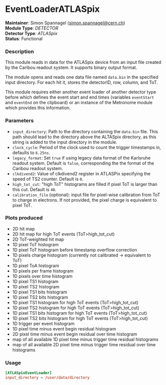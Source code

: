 # EventLoaderATLASpix
**Maintainer**: Simon Spannagel (<simon.spannagel@cern.ch>)  
**Module Type**: *DETECTOR*  
**Detector Type**: *ATLASpix*  
**Status**: Functional

### Description
This module reads in data for the ATLASpix device from an input file created by the Caribou readout system. It supports binary output format.

The module opens and reads one data file named `data.bin` in the specified input directory. For each hit it, stores the detectorID, row, column, and ToT.

This module requires either another event loader of another detector type before which defines the event start and end times (variables `eventStart` and `eventEnd` on the clipboard) or an instance of the Metronome module which provides this information.

### Parameters
* `input_directory`: Path to the directory containing the `data.bin` file. This path should lead to the directory above the ALTASpix directory, as this string is added to the input directory in the module.
* `clock_cycle`: Period of the clock used to count the trigger timestamps in, defaults to `6.25ns`.
* `legacy_format`: Set `true` if using legacy data format of the Karlsruhe readout system. Default is `false`, corresponding the the format of the Caribou readout system.
* `clkdivend2`: Value of clkdivend2 register in ATLASPix specifying the speed of TS2 counter. Default is `0`.
* `high_tot_cut`: "high ToT" histograms are filled if pixel ToT is larger than this cut. Default is `40`.
* `calibration_file` (optional): input file for pixel-wise calibration from ToT to charge in electrons. If not provided, the pixel charge is equivalent to pixel ToT.

### Plots produced
* 2D hit map
* 2D hit map for high ToT events (ToT>high_tot_cut)
* 2D ToT-weighted hit map
* 1D pixel ToT histogram
* 1D pixel ToT histogram before timestamp overflow correction
* 1D pixels charge histogram (currently not calibrated -> equivalent to ToT)
* 1D pixel ToA histogram
* 1D pixels per frame histogram
* 1D pixels over time histogram
* 1D pixel TS1 histogram
* 1D pixel TS2 histogram
* 1D pixel TS1 bits histogram
* 1D pixel TS2 bits histogram
* 1D pixel TS1 histogram for high ToT events (ToT>high_tot_cut)
* 1D pixel TS2 histogram for high ToT events (ToT>high_tot_cut)
* 1D pixel TS1 bits histogram for high ToT events (ToT>high_tot_cut)
* 1D pixel TS2 bits histogram for high ToT events (ToT>high_tot_cut)
* 1D trigger per event histogram
* 1D pixel time minus event begin residual histogram
* 2D pixel time minus event begin residual over time histogram
* map of all available 1D pixel time minus trigger time residual histograms
* map of all available 2D pixel time minus trigger time residual over time histograms

### Usage
```toml
[ATLASpixEventLoader]
input_directory = /user/data/directory
```
